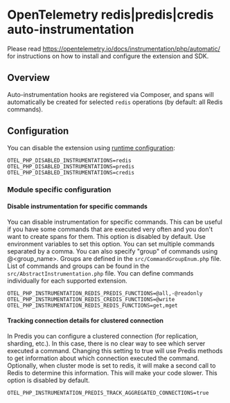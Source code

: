 # OpenTelemetry redis|predis|credis auto-instrumentation

Please read https://opentelemetry.io/docs/instrumentation/php/automatic/ for instructions on how to
install and configure the extension and SDK.

## Overview
Auto-instrumentation hooks are registered via Composer, and spans will automatically be created for
selected `redis` operations (by default: all Redis commands).

## Configuration

You can disable the extension using [runtime configuration](https://opentelemetry.io/docs/instrumentation/php/sdk/#configuration):

```shell
OTEL_PHP_DISABLED_INSTRUMENTATIONS=redis
OTEL_PHP_DISABLED_INSTRUMENTATIONS=predis
OTEL_PHP_DISABLED_INSTRUMENTATIONS=credis
```

### Module specific configuration
                  
#### Disable instrumentation for specific commands
You can disable instrumentation for specific commands. This can be useful if you have some commands that are executed very often and you don't want to create spans for them. This option is disabled by default. Use environment variables to set this option. You can set multiple commands separated by a comma. You can also specify "group" of commands using @<group_name>. Groups are defined in the `src/CommandGroupEnum.php` file. List of commands and groups can be found in the `src/AbstractInstrumentation.php` file. You can define commands individually for each supported extension.     

```shell
OTEL_PHP_INSTRUMENTATION_REDIS_PREDIS_FUNCTIONS=@all,-@readonly
OTEL_PHP_INSTRUMENTATION_REDIS_CREDIS_FUNCTIONS=@write
OTEL_PHP_INSTRUMENTATION_REDIS_REDIS_FUNCTIONS=get,mget
```

                                               
#### Tracking connection details for clustered connection
In Predis you can configure a clustered connection (for replication, sharding, etc.). In this case, there is no clear way to see which server executed a command. Changing this setting to true will use Predis methods to get information about which connection executed the command. Optionally, when cluster mode is set to redis, it will make a second call to Redis to determine this information. This will make your code slower. This option is disabled by default.
```shell
OTEL_PHP_INSTRUMENTATION_PREDIS_TRACK_AGGREGATED_CONNECTIONS=true
```